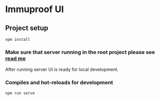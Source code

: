 # Immuproof UI

## Project setup
```
npm install
```

### Make sure that server running in the root project please see [read me](https://github.com/codenotary/immuproof/blob/master/README.md)

After running server UI is ready for local development.

### Compiles and hot-reloads for development
```
npm run serve
```
